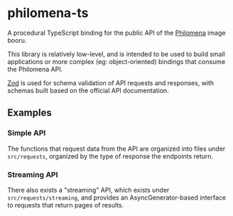 philomena-ts
============

A procedural TypeScript binding for the public API of the [Philomena](https://github.com/philomena-dev/philomena/) image booru.

This library is relatively low-level, and is intended to be used to build small applications or more complex (eg: object-oriented) bindings that consume the Philomena API.

[Zod](https://zod.dev/) is used for schema validation of API requests and responses, with schemas built based on the official API documentation.

## Examples
### Simple API
The functions that request data from the API are organized into files under `src/requests`, organized by the type of response the endpoints return.

### Streaming API
There also exists a "streaming" API, which exists under `src/requests/streaming`, and provides an AsyncGenerator-based interface to requests that return pages of results.